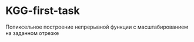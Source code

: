 # KGG-first-task

Попиксельное построение непрерывной функции с масштабированием на заданном отрезке
